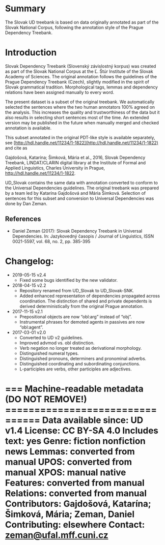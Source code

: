 # Summary

The Slovak UD treebank is based on data originally annotated as part of the
Slovak National Corpus, following the annotation style of the Prague
Dependency Treebank.


# Introduction

Slovak Dependency Treebank (Slovenský závislostný korpus) was created as part
of the Slovak National Corpus at the Ľ. Štúr Institute of the Slovak Academy of
Sciences. The original annotation follows the guidelines of the Prague
Dependency Treebank (Czech), slightly modified in the spirit of Slovak
grammatical tradition. Morphological tags, lemmas and dependency relations have
been assigned manually to every word.

The present dataset is a subset of the original treebank. We automatically
selected the sentences where the two human annotators 100% agreed on the
analysis. This increases the quality and trustworthiness of the data but it
also results in selecting short sentences most of the time. An extended version
may be published in the future when manually merged and checked annotation is
available.

This subset annotated in the original PDT-like style is available separately,
see [http://hdl.handle.net/11234/1-1822](http://hdl.handle.net/11234/1-1822)
and cite as

Gajdošová, Katarína; Šimková, Mária et al., 2016,
  Slovak Dependency Treebank,
  LINDAT/CLARIN digital library at the Institute of Formal and Applied
  Linguistics, Charles University in Prague,
  http://hdl.handle.net/11234/1-1822.

UD_Slovak contains the same data with annotation converted to conform to the
Universal Dependencies guidelines. The original treebank was prepared by a team
led by Katarína Gajdošová and Mária Šimková. Selection of sentences for this
subset and conversion to Universal Dependencies was done by Dan Zeman.

## References

* Daniel Zeman (2017):
  Slovak Dependency Treebank in Universal Dependencies.
  In: Jazykovedný časopis / Journal of Linguistics, ISSN 0021-5597,
  vol. 68, no. 2, pp. 385-395


# Changelog:

* 2019-05-15 v2.4
  * Fixed some bugs identified by the new validator.
* 2018-04-15 v2.2
  * Repository renamed from UD_Slovak to UD_Slovak-SNK.
  * Added enhanced representation of dependencies propagated across coordination.
    The distinction of shared and private dependents is derived deterministically from the original Prague annotation.
* 2017-11-15 v2.1
  * Prepositional objects are now “obl:arg” instead of “obj”.
  * Instrumental phrases for demoted agents in passives are now “obl:agent”.
* 2017-03-01 v2.0
  * Converted to UD v2 guidelines.
  * Improved advmod vs. obl distinction.
  * Verb negation no longer treated as derivational morphology.
  * Distinguished numeral types.
  * Distinguished pronouns, determiners and pronominal adverbs.
  * Distinguished coordinating and subordinating conjunctions.
  * L-participles are verbs, other participles are adjectives.


=== Machine-readable metadata (DO NOT REMOVE!) ================================
Data available since: UD v1.4
License: CC BY-SA 4.0
Includes text: yes
Genre: fiction nonfiction news
Lemmas: converted from manual
UPOS: converted from manual
XPOS: manual native
Features: converted from manual
Relations: converted from manual
Contributors: Gajdošová, Katarína; Šimková, Mária; Zeman, Daniel
Contributing: elsewhere
Contact: zeman@ufal.mff.cuni.cz
===============================================================================
